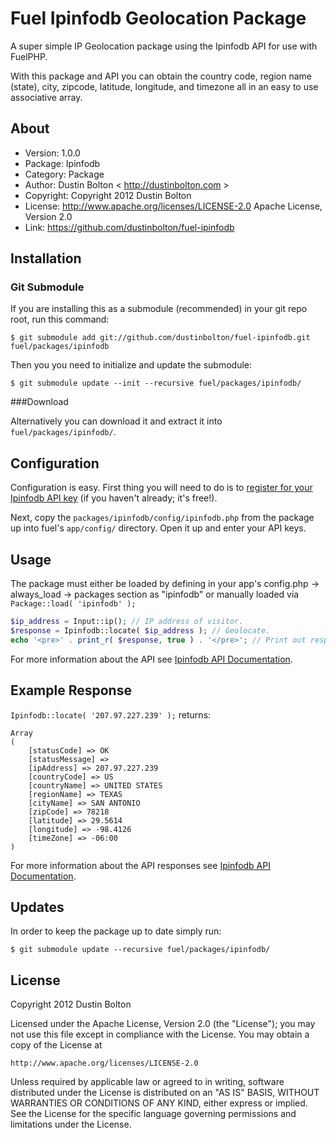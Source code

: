 # Fuel Ipinfodb Geolocation Package

A super simple IP Geolocation package using the Ipinfodb API for use with FuelPHP.

With this package and API you can obtain the country code, region name (state), city, zipcode, latitude, longitude, and timezone all in an easy to use associative array.

## About
* Version: 1.0.0
* Package: Ipinfodb
* Category: Package
* Author: Dustin Bolton < http://dustinbolton.com >
* Copyright: Copyright 2012 Dustin Bolton
* License: http://www.apache.org/licenses/LICENSE-2.0 Apache License, Version 2.0
* Link: https://github.com/dustinbolton/fuel-ipinfodb

## Installation

### Git Submodule

If you are installing this as a submodule (recommended) in your git repo root, run this command:

	$ git submodule add git://github.com/dustinbolton/fuel-ipinfodb.git fuel/packages/ipinfodb

Then you you need to initialize and update the submodule:

	$ git submodule update --init --recursive fuel/packages/ipinfodb/

###Download

Alternatively you can download it and extract it into `fuel/packages/ipinfodb/`.

## Configuration

Configuration is easy. First thing you will need to do is to [register for your Ipinfodb API key](http://www.ipinfodb.com/register.php) (if you haven't already; it's free!).

Next, copy the `packages/ipinfodb/config/ipinfodb.php` from the package up into fuel's `app/config/` directory. Open it up and enter your API keys.

## Usage

The package must either be loaded by defining in your app's config.php -> always_load -> packages section as "ipinfodb" or manually loaded via `Package::load( 'ipinfodb' );`

```php
$ip_address = Input::ip(); // IP address of visitor.
$response = Ipinfodb::locate( $ip_address ); // Geolocate.
echo '<pre>' . print_r( $response, true ) . '</pre>'; // Print out response array contents.
```

For more information about the API see [Ipinfodb API Documentation](http://www.ipinfodb.com/ip_location_api.php).

## Example Response
`Ipinfodb::locate( '207.97.227.239' );` returns:

```
Array
(
    [statusCode] => OK
    [statusMessage] => 
    [ipAddress] => 207.97.227.239
    [countryCode] => US
    [countryName] => UNITED STATES
    [regionName] => TEXAS
    [cityName] => SAN ANTONIO
    [zipCode] => 78218
    [latitude] => 29.5614
    [longitude] => -98.4126
    [timeZone] => -06:00
)
```

For more information about the API responses see [Ipinfodb API Documentation](http://www.ipinfodb.com/ip_location_api.php).

## Updates

In order to keep the package up to date simply run:

	$ git submodule update --recursive fuel/packages/ipinfodb/

## License

Copyright 2012 Dustin Bolton

Licensed under the Apache License, Version 2.0 (the "License");
you may not use this file except in compliance with the License.
You may obtain a copy of the License at

	http://www.apache.org/licenses/LICENSE-2.0

Unless required by applicable law or agreed to in writing, software
distributed under the License is distributed on an "AS IS" BASIS,
WITHOUT WARRANTIES OR CONDITIONS OF ANY KIND, either express or implied.
See the License for the specific language governing permissions and
limitations under the License.